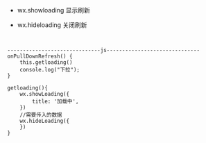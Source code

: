 - wx.showloading  显示刷新

- wx.hideloading    关闭刷新





```


------------------------------js------------------------------
onPullDownRefresh() {
    this.getloading()
    console.log("下拉");
}

getloading(){
	wx.showLoading({
		title: '加载中',
	})
	//需要传入的数据
	wx.hideLoading({
	})
}
```

